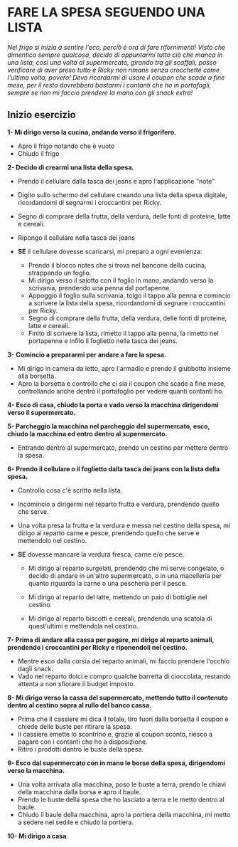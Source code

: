 # FARE LA SPESA SEGUENDO UNA LISTA

_Nel frigo si inizia a sentire l'eco, perciò è ora di fare rifornimenti!
Visto che dimentico sempre qualcosa, decido di appuntarmi tutto ciò che manca in una lista, così una volta al supermercato, girando tra gli scaffali, posso verificare di aver preso tutto e Ricky non rimane senza crocchette come l'ultima volta, povero! Devo ricordarmi di usare il coupon che scade a fine mese, per il resto dovrebbero bastarmi i contanti che ho in portafogli, sempre se non mi faccio prendere la mano con gli snack extra!_

## Inizio esercizio

**1- Mi dirigo verso la cucina, andando verso il frigorifero.**

- Apro il frigo notando che è vuoto
- Chiudo il frigo

**2- Decido di crearmi una lista della spesa.**

- Prendo il cellulare dalla tasca dei jeans e apro l'applicazione "note"
- Digito sullo schermo del cellulare creando una lista della spesa digitale, ricordandomi di segnarmi i croccantini per Ricky.
- Segno di comprare della frutta, della verdura, delle fonti di proteine, latte e cereali.
- Ripongo il cellulare nella tasca dei jeans

- **SE** il cellulare dovesse scaricarsi, mi preparo a ogni evenienza:
  - Prendo il blocco notes che si trova nel bancone della cucina, strappando un foglio.
  - Mi dirigo verso il salotto con il foglio in mano, andando verso la scrivania, prendendo una penna dal portapenne.
  - Appoggio il foglio sulla scrivania, tolgo il tappo alla penna e comincio a scrivere la lista della spesa, ricordandomi di segnare i croccantini per Ricky.
  - Segno di comprare della frutta, della verdura, delle fonti di proteine, latte e cereali.
  - Finito di scrivere la lista, rimetto il tappo alla penna, la rimetto nel portapenne e infilo il foglietto nella tasca dei jeans.

**3- Comincio a prepararmi per andare a fare la spesa.**

- Mi dirigo in camera da letto, apro l'armadio e prendo il giubbotto insieme alla borsetta.
- Apro la borsetta e controllo che ci sia il coupon che scade a fine mese, controllando anche dentro il portafoglio per vedere quanti contanti ho.

**4- Esco di casa, chiudo la porta e vado verso la macchina dirigendomi verso il supermercato.**

**5- Parcheggio la macchina nel parcheggio del supermercato, esco, chiudo la macchina ed entro dentro al supermercato.**

- Entrando dentro al supermercato, prendo un cestino per mettere dentro la spesa.

**6- Prendo il cellulare o il foglietto dalla tasca dei jeans con la lista della spesa.**

- Controllo cosa c'è scritto nella lista.
- Incomincio a dirigermi nel reparto frutta e verdura, prendendo quello che serve.
- Una volta presa la frutta e la verdura e messa nel cestino della spesa, mi dirigo al reparto carne e pesce, prendendo quello che serve e mettendolo nel cestino.

- **SE** dovesse mancare la verdura fresca, carne e/o pesce:

  - Mi dirigo al reparto surgelati, prendendo che mi serve congelato, o decido di andare in un'altro supermercato, o in una macelleria per quanto riguarda la carne o una pescheria per il pesce.

  - Mi dirigo al reparto del latte, mettendo un paio di bottiglie nel cestino.
  - Mi dirigo al reparto biscotti e cereali, prendendo una scatola di quest'ultimi e mettendola nel cestino.

**7- Prima di andare alla cassa per pagare, mi dirigo al reparto animali, prendendo i croccantini per Ricky e riponendoli nel cestino.**

- Mentre esco dalla corsia del reparto animali, mi faccio prendere l'occhio dagli snack.
- Vado nel reparto dolci e compro qualche barretta di cioccolata, restando attenta a non sfiorare il budget imposto.

**8- Mi dirigo verso la cassa del supermercato, mettendo tutto il contenuto dentro al cestino sopra al rullo del banco cassa.**

- Prima che il cassiere mi dica il totale, tiro fuori dalla borsetta il coupon e chiede delle buste per ritirare la spesa.
- Il cassiere emette lo scontrino e, grazie al coupon sconto, riesco a pagare con i contanti che ho a disposizione.
- Ritiro i prodotti dentro le buste della spesa.

**9- Esco dal supermercato con in mano le borse della spesa, dirigendomi verso la macchina.**

- Una volta arrivata alla macchina, poso le buste a terra, prendo le chiavi della macchina dalla borsa e apro il baule.
- Prendo le buste della spesa che ho lasciato a terra e le metto dentro al baule.
- Chiudo il baule della macchina, apro la portiera della macchina, mi metto a sedere nel sedile e chiudo la portiera.

**10- Mi dirigo a casa**
